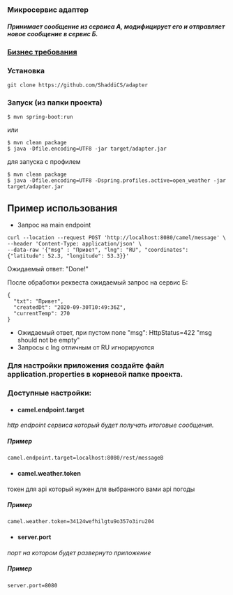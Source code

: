 ### Микросервис адаптер
##### Принимает сообщение из сервиса А, модифицирует его и отправляет новое сообщение в сервис Б.

### [Бизнес требования](spring-camel-task.pdf)

### Установка
```
git clone https://github.com/ShaddiCS/adapter
```

### Запуск (из папки проекта)
```
$ mvn spring-boot:run
```
или
```
$ mvn clean package
$ java -Dfile.encoding=UTF8 -jar target/adapter.jar
```
для запуска с профилем
```
$ mvn clean package
$ java -Dfile.encoding=UTF8 -Dspring.profiles.active=open_weather -jar target/adapter.jar
```

## Пример использования

 * Запрос на main endpoint
```
curl --location --request POST 'http://localhost:8080/camel/message' \
--header 'Content-Type: application/json' \
--data-raw '{"msg" : "Привет", "lng": "RU", "coordinates": {"latitude": 52.3, "longitude": 53.3}}'
```
Ожидаемый ответ: "Done!"

После обработки реквеста ожидаемый запрос на сервис Б:
```
{
  "txt": "Привет",
  "createdDt": "2020-09-30T10:49:36Z",
  "currentTemp": 270
}
```

 * Ожидаемый ответ, при пустом поле "msg": HttpStatus=422 "msg should not be empty"
 * Запросы с lng отличным от RU игнорируются

### Для настройки приложения создайте файл application.properties в корневой папке проекта.
### Доступные настройки:
* #### camel.endpoint.target
*http endpoint сервиса который будет получать итоговые сообщения.*<br>

##### Пример
```
camel.endpoint.target=localhost:8080/rest/messageB
``` 
* #### camel.weather.token 
токен для api который нужен для выбранного вами api погоды
##### Пример
```
camel.weather.token=34124wefhilgtu9o357o3iru204
```
* #### server.port
*порт на котором будет развернуто приложение*
##### Пример
```
server.port=8080
```
